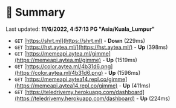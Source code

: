 # 📖 Summary
Last updated: **11/6/2022, 4:57:13 PG "Asia/Kuala_Lumpur"**

- `GET` [https://shrt.ml](https://shrt.ml) - **Down** (229ms)
- `GET` [https://hst.aytea.ml/](https://hst.aytea.ml/) - **Up** (398ms)
- `GET` [https://memeapi.aytea.ml/gimme](https://memeapi.aytea.ml/gimme) - **Up** (1519ms)
- `GET` [https://color.aytea.ml/4b31d6.png](https://color.aytea.ml/4b31d6.png) - **Up** (1596ms)
- `GET` [https://memeapi.aytea14.repl.co/gimme](https://memeapi.aytea14.repl.co/gimme) - **Up** (411ms)
- `GET` [https://teledrivemy.herokuapp.com/dashboard](https://teledrivemy.herokuapp.com/dashboard) - **Up** (224ms)
